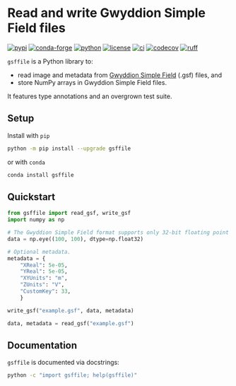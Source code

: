 # Read and write Gwyddion Simple Field files

[![pypi](https://img.shields.io/pypi/v/gsffile)](https://pypi.org/project/gsffile/)
[![conda-forge](https://img.shields.io/conda/vn/conda-forge/gsffile)](https://anaconda.org/conda-forge/gsffile)
[![python](https://img.shields.io/pypi/pyversions/gsffile)](https://pypi.org/project/gsffile/)
[![license](https://img.shields.io/github/license/angelo-peronio/gsffile?color=2DBA4E)](https://github.com/angelo-peronio/gsffile/blob/master/LICENSE)
[![ci](https://github.com/angelo-peronio/gsffile/actions/workflows/ci.yaml/badge.svg)](https://github.com/angelo-peronio/gsffile/actions/workflows/ci.yaml)
[![codecov](https://codecov.io/github/angelo-peronio/gsffile/graph/badge.svg?token=912YQDNKU6)](https://codecov.io/github/angelo-peronio/gsffile)
[![ruff](https://img.shields.io/endpoint?url=https://raw.githubusercontent.com/astral-sh/ruff/main/assets/badge/format.json)](https://github.com/astral-sh/ruff)

`gsffile` is a Python library to:

* read image and metadata from [Gwyddion Simple Field](http://gwyddion.net/documentation/user-guide-en/gsf.html) (.gsf) files, and
* store NumPy arrays in Gwyddion Simple Field files.

It features type annotations and an overgrown test suite.

## Setup

Install with `pip`

```bash
python -m pip install --upgrade gsffile
```

or with `conda`

```bash
conda install gsffile
```

## Quickstart

```python
from gsffile import read_gsf, write_gsf
import numpy as np

# The Gwyddion Simple Field format supports only 32-bit floating point data.
data = np.eye((100, 100), dtype=np.float32)

# Optional metadata.
metadata = {
    "XReal": 5e-05,
    "YReal": 5e-05,
    "XYUnits": "m",
    "ZUnits": "V",
    "CustomKey": 33,
    }

write_gsf("example.gsf", data, metadata)

data, metadata = read_gsf("example.gsf")
```

## Documentation

`gsffile` is documented via docstrings:

```bash
python -c "import gsffile; help(gsffile)"
```
